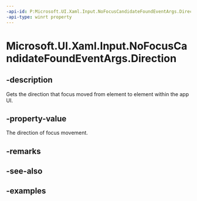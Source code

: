 ```yaml
---
-api-id: P:Microsoft.UI.Xaml.Input.NoFocusCandidateFoundEventArgs.Direction
-api-type: winrt property
---
```


<!-- Property syntax.
public FocusNavigationDirection Direction { get; }
-->

# Microsoft.UI.Xaml.Input.NoFocusCandidateFoundEventArgs.Direction

## -description
Gets the direction that focus moved from element to element within the app UI.

## -property-value
The direction of focus movement.

## -remarks

## -see-also

## -examples

